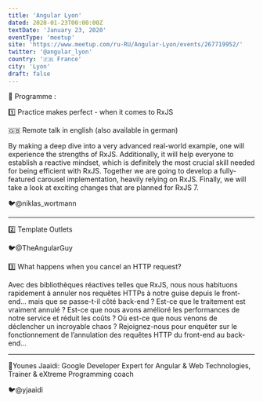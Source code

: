 ```yaml
---
title: 'Angular Lyon'
dated: 2020-01-23T00:00:00Z
textDate: 'January 23, 2020'
eventType: 'meetup'
site: 'https://www.meetup.com/ru-RU/Angular-Lyon/events/267719952/'
twitter: '@angular_lyon'
country: '🇫🇷 France'
city: 'Lyon'
draft: false
---
```


📝 Programme :

1️⃣ Practice makes perfect - when it comes to RxJS

🇬🇧 Remote talk in english (also available in german)

By making a deep dive into a very advanced real-world example, one will experience the strengths of RxJS. Additionally, it will help everyone to establish a reactive mindset, which is definitely the most crucial skill needed for being efficient with RxJS. Together we are going to develop a fully-featured carousel implementation, heavily relying on RxJS. Finally, we will take a look at exciting changes that are planned for RxJS 7.

🐦@niklas_wortmann

-----

2️⃣ Template Outlets

🐦@TheAngularGuy

3️⃣ What happens when you cancel an HTTP request?

Avec des bibliothèques réactives telles que RxJS, nous nous habituons rapidement à annuler nos requêtes HTTPs à notre guise depuis le front-end… mais que se passe-t-il côté back-end ? Est-ce que le traitement est vraiment annulé ? Est-ce que nous avons amélioré les performances de notre service et réduit les coûts ? Où est-ce que nous venons de déclencher un incroyable chaos ? Rejoignez-nous pour enquêter sur le fonctionnement de l’annulation des requêtes HTTP du front-end au back-end...

------
📢Younes Jaaidi: Google Developer Expert for Angular & Web Technologies, Trainer & eXtreme Programming coach

🐦@yjaaidi